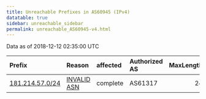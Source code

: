 ```yaml
---
title: Unreachable Prefixes in AS60945 (IPv4)
datatable: true
sidebar: unreachable_sidebar
permalink: unreachable_AS60945-v4.html
---
```


Data as of 2018-12-12 02:35:00 UTC


<div class="datatable-begin"></div>

| Prefix                                                   | Reason                                                                                                 | affected   | Authorized AS   |   MaxLength | Anchor                                         |   unreachable /24s |
|:---------------------------------------------------------|:-------------------------------------------------------------------------------------------------------|:-----------|:----------------|------------:|:-----------------------------------------------|-------------------:|
| [181.214.57.0/24](https://stat.ripe.net/181.214.57.0/24) | [INVALID ASN](https://rpki-validator.ripe.net/announcement-preview?asn=AS60945&prefix=181.214.57.0/24) | complete   | AS61317         |          24 | [LACNIC](unreachable_LACNIC_RPKI_Root-v4.html) |                  1 |

<div class="datatable-end"></div>